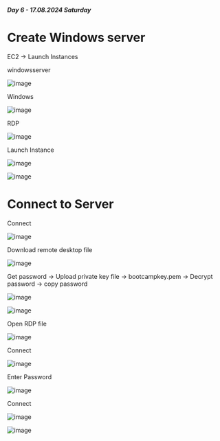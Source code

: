_**Day 6 - 17.08.2024 Saturday**_

# Create Windows server

EC2 -> Launch Instances

windowsserver

![image](https://github.com/user-attachments/assets/4e89b5ca-8b0b-45a7-aef3-4231c4cf71fd)

Windows

![image](https://github.com/user-attachments/assets/a0998161-6e3e-4008-885e-9760c7a8ed89)

RDP

![image](https://github.com/user-attachments/assets/d9293340-f652-4f81-9cb2-725c31571d19)

Launch Instance

![image](https://github.com/user-attachments/assets/058177ea-2f56-48d4-a95b-d8cc599cc1ef)

![image](https://github.com/user-attachments/assets/3a4d3c3b-ffb2-4076-a160-40ee1fbe182b)


# Connect to Server

Connect

![image](https://github.com/user-attachments/assets/67f918d2-95ad-4a76-84fa-2022887d1a40)


Download remote desktop file

![image](https://github.com/user-attachments/assets/ea915f8b-91c5-4a2b-8868-6ce222fbc969)


Get password -> Upload private key file -> bootcampkey.pem -> Decrypt password -> copy password

![image](https://github.com/user-attachments/assets/cd79807e-4970-4490-9144-acee6fd139b3)

![image](https://github.com/user-attachments/assets/8dfd4f64-f423-479a-b874-b2a31ab4f738)


Open RDP file

![image](https://github.com/user-attachments/assets/08b89057-b181-4160-a709-225fc47009a0)

Connect

![image](https://github.com/user-attachments/assets/61bafdba-0e57-470d-8ae7-86e6413afe68)

Enter Password

![image](https://github.com/user-attachments/assets/a29b3f61-d5f2-480f-bec2-4b04984c4d04)

Connect

![image](https://github.com/user-attachments/assets/6893ecbd-ed07-472c-92fc-eed0738d1286)

![image](https://github.com/user-attachments/assets/1140bae7-e7f8-4e34-bd61-a243daff5027)

